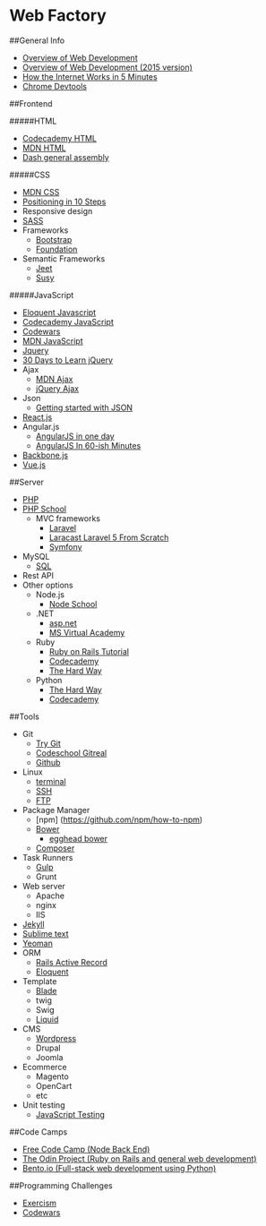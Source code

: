# Web Factory

##General Info
- [Overview of Web Development](https://www.youtube.com/watch?v=zXqs6X0lzKI)
- [Overview of Web Development (2015 version)](https://www.youtube.com/watch?v=pB0WvcxTbCA)
- [How the Internet Works in 5 Minutes](http://youtu.be/7_LPdttKXPc)
- [Chrome Devtools](http://discover-devtools.codeschool.com/)

##Frontend

#####HTML
 - [Codecademy HTML](http://www.codecademy.com/tracks/web)
 - [MDN HTML](https://developer.mozilla.org/en-US/docs/Web/HTML)
 - [Dash general assembly](https://dash.generalassemb.ly/)

 #####CSS

 - [MDN CSS](https://developer.mozilla.org/en-US/docs/Web/CSS)
 - [Positioning in 10 Steps](http://www.barelyfitz.com/screencast/html-training/css/positioning/)
 - Responsive design
 - [SASS](https://www.youtube.com/playlist?list=PL2CB1F80266E986EA)
 - Frameworks
	- [Bootstrap](http://getbootstrap.com/getting-started/)
	- [Foundation](http://foundation.zurb.com/docs/)
 - Semantic Frameworks
 	- [Jeet](http://jeet.gs/)
 	- [Susy](http://susy.oddbird.net/demos/)

 #####JavaScript
 - [Eloquent Javascript](http://eloquentjavascript.net/)
 - [Codecademy JavaScript](http://www.codecademy.com/tracks/javascript)
 - [Codewars](http://www.codewars.com/)
 - [MDN JavaScript](https://developer.mozilla.org/en-US/docs/Web/JavaScript)
 - [Jquery](http://www.codecademy.com/tracks/jquery)
 - [30 Days to Learn jQuery](http://code.tutsplus.com/courses/30-days-to-learn-jquery)
 - Ajax
 	- [MDN Ajax](https://developer.mozilla.org/en-US/docs/AJAX/Getting_Started)
 	- [jQuery Ajax](http://learn.jquery.com/ajax/)
 - Json
 	- [Getting started with JSON](http://iviewsource.com/codingtutorials/getting-started-with-javascript-object-notation-json-for-absolute-beginners/)
 - [React.js](https://facebook.github.io/react/)
 - Angular.js
	- [AngularJS in one day ](http://toddmotto.com/ultimate-guide-to-learning-angular-js-in-one-day/)
	- [AngularJS In 60-ish Minutes ](https://www.youtube.com/watch?v=i9MHigUZKEM)
 - [Backbone.js](http://codebeerstartups.com/2012/12/a-complete-guide-for-learning-backbone-js/)
 - [Vue.js](https://laracasts.com/series/learning-vue-step-by-step)

##Server

- [PHP](http://www.codecademy.com/tracks/php)
- [PHP School](https://www.phpschool.io/)
	- MVC frameworks
		- [Laravel](http://laravel.com/)
		- [Laracast Laravel 5 From Scratch](https://laracasts.com/series/laravel-5-from-scratch)
		- [Symfony](http://symfony.com/)
- MySQL
  - [SQL](http://sqlbolt.com/lesson/introduction)
- Rest API
- Other options
	- Node.js
		- [Node School](http://nodeschool.io/)
	- .NET
		- [asp.net](http://www.asp.net/get-started)
		- [MS Virtual Academy](http://www.microsoftvirtualacademy.com/)
	- Ruby
		- [Ruby on Rails Tutorial](https://www.railstutorial.org/book)
		- [Codecademy](http://www.codecademy.com/tracks/ruby)
		- [The Hard Way](http://learnrubythehardway.org/)
	- Python
		- [The Hard Way](http://learnpythonthehardway.org/book/)
		- [Codecademy](http://www.codecademy.com/tracks/python)

##Tools

- Git
	- [Try Git](https://try.github.io/levels/1/challenges/1)
	- [Codeschool Gitreal](http://gitreal.codeschool.com/levels/1)
	- [Github](https://help.github.com/)
- Linux
	- [terminal](http://cli.learncodethehardway.org/book/)
	- [SSH](http://www.alexonlinux.com/ssh-crash-course)
	- [FTP](http://www.webmonkey.com/2010/02/ftp_for_beginners/)
- Package Manager
	- [npm] (https://github.com/npm/how-to-npm)
	- [Bower](http://bower.io/)
		- [egghead bower](https://egghead.io/lessons/bower-introduction-and-setup)
	- [Composer](https://getcomposer.org/doc/00-intro.md)
- Task Runners
	- [Gulp](https://www.youtube.com/playlist?list=PLLnpHn493BHE2RsdyUNpbiVn-cfuV7Fos)
	- Grunt
- Web server
	- Apache
	- nginx
	- IIS
- [Jekyll](http://jekyllrb.com/docs/home/)
- [Sublime text](https://scotch.io/bar-talk/the-complete-visual-guide-to-sublime-text-3-getting-started-and-keyboard-shortcuts)
- [Yeoman](http://yeoman.io/codelab.html)
- ORM
  - [Rails Active Record](http://guides.rubyonrails.org/active_record_basics.html)
  - [Eloquent](https://scotch.io/tutorials/a-guide-to-using-eloquent-orm-in-laravel)
- Template
	- [Blade](http://laravel.com/docs/4.2/templates)
	- twig
	- Swig
	- [Liquid](http://jekyllrb.com/docs/templates/)
- CMS
	- [Wordpress](https://codex.wordpress.org/WordPress_Lessons)
	- Drupal
	- Joomla
- Ecommerce
	- Magento
	- OpenCart
	- etc
- Unit testing
  - [JavaScript Testing](https://www.udacity.com/course/javascript-testing--ud549)

##Code Camps
- [Free Code Camp (Node Back End)](http://www.freecodecamp.com/)
- [The Odin Project (Ruby on Rails and general web development)](http://www.theodinproject.com/)
- [Bento.io (Full-stack web development using Python) ](https://bento.io/tracks)

##Programming Challenges
- [Exercism](http://exercism.io/)
- [Codewars](http://www.codewars.com/)
